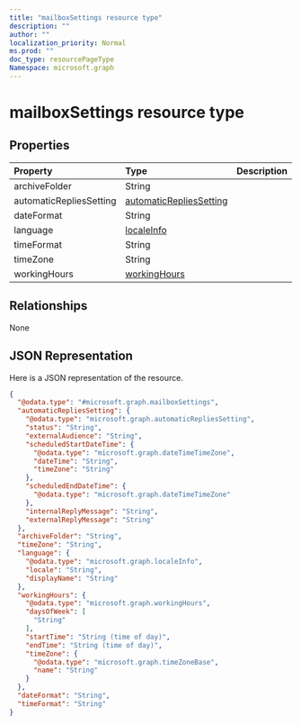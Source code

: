 ```yaml
---
title: "mailboxSettings resource type"
description: ""
author: ""
localization_priority: Normal
ms.prod: ""
doc_type: resourcePageType
Namespace: microsoft.graph
---
```



# mailboxSettings resource type



## Properties
|Property|Type|Description|
|:---|:---|:---|
|archiveFolder|String||
|automaticRepliesSetting|[automaticRepliesSetting](../resources/automaticRepliesSetting.md)||
|dateFormat|String||
|language|[localeInfo](../resources/localeInfo.md)||
|timeFormat|String||
|timeZone|String||
|workingHours|[workingHours](../resources/workingHours.md)||

## Relationships
None

## JSON Representation
Here is a JSON representation of the resource.
<!-- {
  "blockType": "resource",
  "@odata.type": "microsoft.graph.mailboxSettings"
}
-->
``` json
{
  "@odata.type": "#microsoft.graph.mailboxSettings",
  "automaticRepliesSetting": {
    "@odata.type": "microsoft.graph.automaticRepliesSetting",
    "status": "String",
    "externalAudience": "String",
    "scheduledStartDateTime": {
      "@odata.type": "microsoft.graph.dateTimeTimeZone",
      "dateTime": "String",
      "timeZone": "String"
    },
    "scheduledEndDateTime": {
      "@odata.type": "microsoft.graph.dateTimeTimeZone"
    },
    "internalReplyMessage": "String",
    "externalReplyMessage": "String"
  },
  "archiveFolder": "String",
  "timeZone": "String",
  "language": {
    "@odata.type": "microsoft.graph.localeInfo",
    "locale": "String",
    "displayName": "String"
  },
  "workingHours": {
    "@odata.type": "microsoft.graph.workingHours",
    "daysOfWeek": [
      "String"
    ],
    "startTime": "String (time of day)",
    "endTime": "String (time of day)",
    "timeZone": {
      "@odata.type": "microsoft.graph.timeZoneBase",
      "name": "String"
    }
  },
  "dateFormat": "String",
  "timeFormat": "String"
}
```

